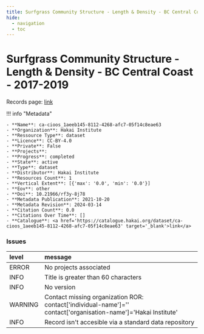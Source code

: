 ```yaml
---
title: Surfgrass Community Structure - Length & Density - BC Central Coast - 2017-2019
hide:
  - navigation
  - toc
---
```


# Surfgrass Community Structure - Length & Density - BC Central Coast - 2017-2019

Records page: <a href='https://catalogue.hakai.org/dataset/ca-cioos_1aeeb145-8112-4268-afc7-05f14c8eae63' target='_blank'>link</a>

<div id='map'></div>

!!! info "Metadata"
    
    - **Name**: ca-cioos_1aeeb145-8112-4268-afc7-05f14c8eae63 
    - **Organization**: Hakai Institute 
    - **Ressource Type**: dataset 
    - **Licence**: CC-BY-4.0 
    - **Private**: False 
    - **Projects**:  
    - **Progress**: completed 
    - **State**: active 
    - **Type**: dataset 
    - **Distributor**: Hakai Institute 
    - **Resources Count**: 1 
    - **Vertical Extent**: [{'max': '0.0', 'min': '0.0'}] 
    - **Eov**: other 
    - **Doi**: 10.21966/rf3y-8j78 
    - **Metadata Publication**: 2021-10-20 
    - **Metadata Revision**: 2024-03-14 
    - **Citation Count**: 0.0 
    - **Citations Over Time**: [] 
    - **Catalogue**: <a href='https://catalogue.hakai.org/dataset/ca-cioos_1aeeb145-8112-4268-afc7-05f14c8eae63' target='_blank'>link</a> 

### Issues

| level   | message                                                                                                         |
|:--------|:----------------------------------------------------------------------------------------------------------------|
| ERROR   | No projects associated                                                                                          |
| INFO    | Title is greater than 60 characters                                                                             |
| INFO    | No version                                                                                                      |
| WARNING | Contact missing organization ROR:  contact['individual-name']='' contact['organisation-name']='Hakai Institute' |
| INFO    | Record isn't accesible via a standard data repository                                                           |

<script>
   document.addEventListener("DOMContentLoaded", function() {
    var map = L.map('map').setView([51.505, -125.09], 5);
    L.tileLayer('https://tile.openstreetmap.org/{z}/{x}/{y}.png', {
        maxZoom: 19,
        attribution: '&copy; <a href="http://www.openstreetmap.org/copyright">OpenStreetMap</a>'
    }).addTo(map);
    var geojsonFeature = {
        "type": "Feature",
        "properties": {
            "name" : "Surfgrass Community Structure - Length & Density - BC Central Coast - 2017-2019"
        },
        "geometry": {'type': 'Polygon', 'coordinates': [[[-128.16164885, 51.64376791], [-128.12937651, 51.64376791], [-128.12937651, 51.66996532], [-128.16164885, 51.66996532], [-128.16164885, 51.64376791]]]}
    }
    L.geoJSON(geojsonFeature).addTo(map);
   })
</script>